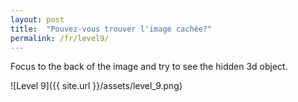 ```yaml
---
layout: post
title:  "Pouvez-vous trouver l'image cachée?"
permalink: /fr/level9/
---
```

Focus to the back of the image and try to see the hidden 3d object.

![Level 9]({{ site.url }}/assets/level_9.png)